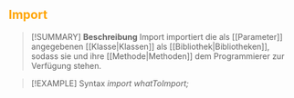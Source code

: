 ## <font color = "orange">Import</font>

>[!SUMMARY] **Beschreibung**
>Import importiert die als [[Parameter]] angegebenen [[Klasse|Klassen]] als [[Bibliothek|Bibliotheken]], sodass sie und ihre [[Methode|Methoden]] dem Programmierer zur Verfügung stehen.

>[!EXAMPLE] Syntax
>*import whatToImport;*

